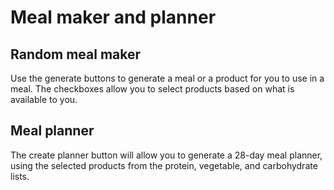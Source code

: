 # Meal maker and planner

## Random meal maker

Use the generate buttons to generate a meal or a product for you to use in a meal. The checkboxes allow you to select products based on what is available to you. 

## Meal planner

The create planner button will allow you to generate a 28-day meal planner, using the selected products from the protein, vegetable, and carbohydrate lists. 